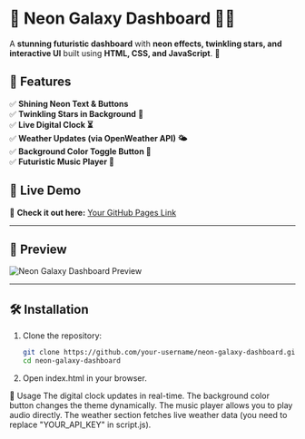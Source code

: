 # 🚀 Neon Galaxy Dashboard 🌌✨  

A **stunning futuristic dashboard** with **neon effects, twinkling stars, and interactive UI** built using **HTML, CSS, and JavaScript**. 🚀  

## 🌟 Features  
✅ **Shining Neon Text & Buttons**  
✅ **Twinkling Stars in Background** 🌟  
✅ **Live Digital Clock ⏳**  
✅ **Weather Updates (via OpenWeather API) 🌤**  
✅ **Background Color Toggle Button 🎨**  
✅ **Futuristic Music Player 🎵**  

## 🎨 Live Demo  
🚀 **Check it out here:** [Your GitHub Pages Link](https://github.com/shree896/Neon-Galaxy-Dashboard.git)  

---

## 📸 **Preview**  
![Neon Galaxy Dashboard Preview](https://via.placeholder.com/800x400?text=Add+Screenshot+Here)  

---

## 🛠️ **Installation**  
1. Clone the repository:  
   ```sh
   git clone https://github.com/your-username/neon-galaxy-dashboard.git
   cd neon-galaxy-dashboard

2. Open index.html in your browser.

🔧 Usage
The digital clock updates in real-time.
The background color button changes the theme dynamically.
The music player allows you to play audio directly.
The weather section fetches live weather data (you need to replace "YOUR_API_KEY" in script.js).
